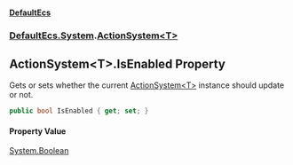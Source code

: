 #### [DefaultEcs](index.md 'index')
### [DefaultEcs.System](index.md#DefaultEcs_System 'DefaultEcs.System').[ActionSystem&lt;T&gt;](ActionSystem_T_.md 'DefaultEcs.System.ActionSystem&lt;T&gt;')
## ActionSystem&lt;T&gt;.IsEnabled Property
Gets or sets whether the current [ActionSystem&lt;T&gt;](ActionSystem_T_.md 'DefaultEcs.System.ActionSystem&lt;T&gt;') instance should update or not.  
```csharp
public bool IsEnabled { get; set; }
```
#### Property Value
[System.Boolean](https://docs.microsoft.com/en-us/dotnet/api/System.Boolean 'System.Boolean')
